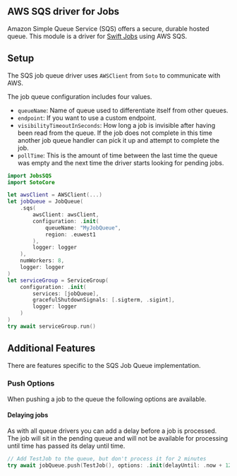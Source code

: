 ## AWS SQS driver for Jobs

Amazon Simple Queue Service (SQS) offers a secure, durable hosted queue. This module is a driver for [Swift Jobs](https://github.com/hummingbird-project/swift-jobs) using AWS SQS.

## Setup

The SQS job queue driver uses `AWSClient` from `Soto` to communicate with AWS.

The job queue configuration includes four values.
- `queueName`: Name of queue used to differentiate itself from other queues.
- `endpoint`: If you want to use a custom endpoint.
- `visibilityTimeoutInSeconds`: How long a job is invisible after having been read from the queue. If the job does not complete in this time another job queue handler can pick it up and attempt to complete the job.
- `pollTime`: This is the amount of time between the last time the queue was empty and the next time the driver starts looking for pending jobs.

```swift
import JobsSQS
import SotoCore

let awsClient = AWSClient(...)
let jobQueue = JobQueue(
    .sqs(
        awsClient: awsClient,
        configuration: .init(
            queueName: "MyJobQueue",
            region: .euwest1
        ),
        logger: logger
    ), 
    numWorkers: 8, 
    logger: logger
)
let serviceGroup = ServiceGroup(
    configuration: .init(
        services: [jobQueue],
        gracefulShutdownSignals: [.sigterm, .sigint],
        logger: logger
    )
)
try await serviceGroup.run()
```

## Additional Features

There are features specific to the SQS Job Queue implementation.

### Push Options

When pushing a job to the queue the following options are available.

#### Delaying jobs

As with all queue drivers you can add a delay before a job is processed. The job will sit in the pending queue and will not be available for processing until time has passed its delay until time.

```swift
// Add TestJob to the queue, but don't process it for 2 minutes
try await jobQueue.push(TestJob(), options: .init(delayUntil: .now + 120))
```
